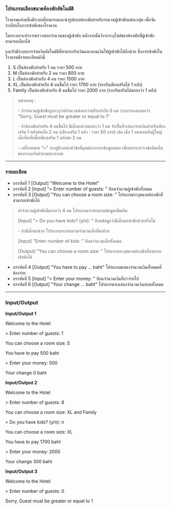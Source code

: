 ### โปรแกรมเลือกขนาดห้องพักอัตโนมัติ
โรงแรมแห่งหนึ่งมีระบบที่สามารถแนะนำรูปแบบห้องพักสาหรับจานวนผู้เข้าพักแต่ละกลุ่ม เพื่อจัดระเบียบในการเข้าพักของโรงแรม

โดยระบบจะทำการตรวจสอบจำนวนของผู้เข้าพัก หลังจากนั้นจึงจะระบุไซส์ของห้องพักที่ผู้เข้าพักสามารถเลือกได้

และยังมีระบบการจ่ายเงินอัตโนมัติที่สามารถรับเงินและทอนเงินให้ผู้เข้าพักได้อีกด้วย ซึ่งการเข้าพักในโรงแรมมีรายละเอียดดังนี้
1. S เป็นห้องพักสำหรับ 1 คน ราคา 500 บาท
1. M เป็นห้องพักสำหรับ 2 คน ราคา 800 บาท
1. L เป็นห้องพักสำหรับ 4 คน ราคา 1500 บาท
1. XL เป็นห้องพักสำหรับ 4 คนขึ้นไป ราคา 1700 บาท \(รองรับเตียงเสริมได้ 1 หลัง\)
1. Family เป็นห้องพักสำหรับ 4 คนขึ้นไป ราคา 2000 บาท \(รองรับเสริมได้มากกว่า 1 หลัง\)
> หมายเหตุ :
>
> \- ถ้าจำนวนผู้เข้าพักถูกระบุว่ามีจำนวนน้อยกว่าหรือเท่ากับ 0 คน ระบบจะแสดงผลว่า “Sorry, Guest must be greater or equal to 1”
>
> \- ถ้าห้องพักสำหรับ 4 คนขึ้นไป มีเด็กมาด้วยมากกว่า 1 คน จำเป็นที่จะต้องจ่ายเงินสำหรับเตียงเสริม 1 หลังต่อเด็ก 2 คน \(เตียงเสริม 1 หลัง : ราคา 50 บาท\) เช่น เด็ก 1 คนนอนกับผู้ใหญ่ เด็กที่เหลือซื้อเตียงเสริม 1 หลังต่อ 2 คน
>
> \- เครื่องหมาย “\>” จะอยู่ข้างหน้าหัวข้อที่คุณต้องกรอกข้อมูลเสมอ เพื่อแยกระหว่างข้อคิดเห็นของระบบกับคำถามของระบบ
___
### รายละเอียด
* บรรทัดที่ 1 \[Output\] "Welcome to the Hotel"
* บรรทัดที่ 2 \[Input\] "\> Enter number of guests: " ป้อนจำนวนผู้เข้าพักทั้งหมด
* บรรทัดที่ 3 \[Output\] "You can choose a room size: " โปรแกรมระบุขนาดห้องพักที่สามารถเข้าพักได้
> ถ้าจำนวนผู้เข้าพักมีมากกว่า 4 คน โปรแกรมจะสอบถามข้อมูลเพิ่มเติม
>
> \[Input\] "\> Do you have kids? \(y/n\): " ป้อนข้อมูลว่ามีเด็กมาเข้าพักด้วยหรือไม่
>
> \- ถ้ามีเด็กมาด้วย โปรแกรมจะสอบถามจำนวนเด็กที่มาด้วย
>
> \[Input\] "Enter number of kids: " ป้อนจำนวนเด็กทั้งหมด
>
> \[Output\] "You can choose a room size: " โปรแกรมระบุขนาดห้องพักที่สามารถเข้าพักได้
* บรรทัดที่ 4 \[Output\] "You have to pay \.\.\. baht" โปรแกรมแสดงจำนวนเงินทั้งหมดที่ต้องจ่าย
* บรรทัดที่ 5 \[Input\] "\> Enter your money: " ป้อนจำนวนเงินที่เราจ่ายไป
* บรรทัดที่ 6 \[Output\] "Your change \.\.\. baht" โปรแกรมจะแสดงจำนวนเงินทอนทั้งหมด
___
### Input/Output
**Input/Output 1**

Welcome to the Hotel

\> Enter number of guests: 1

You can choose a room size: S

You have to pay 500 baht

\> Enter your money: 500

Your change 0 baht




**Input/Output 2**

Welcome to the Hotel

\> Enter number of guests: 8

You can choose a room size: XL and Family

\> Do you have kids? \(y/n\): n

You can choose a room size: XL

You have to pay 1700 baht

\> Enter your money: 2000

Your change 300 baht




**Input/Output 3**

Welcome to the Hotel

\> Enter number of guests: 0

Sorry, Guest must be greater or equal to 1
